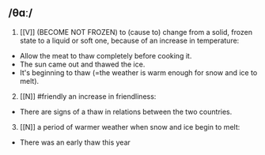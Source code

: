 ## /θɑː/ 
1. [[V]]
(BECOME NOT FROZEN)
to (cause to) change from a solid, frozen state to a liquid or soft one, because of an increase in temperature:

- Allow the meat to thaw completely before cooking it.
- The sun came out and thawed the ice.
- It's beginning to thaw (=the weather is warm enough for snow and ice to melt).

2. [[N]]
#friendly
an increase in friendliness:

- There are signs of a thaw in relations between the two countries.

3. [[N]]
a period of warmer weather when snow and ice begin to melt:

- There was an early thaw this year